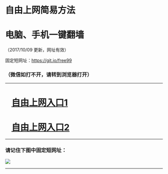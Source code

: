 ﻿# 自由上网简易方法

# 电脑、手机一键翻墙

（2017/10/09 更新，网址有效）

固定短网址：https://git.io/free99

### （微信如打不开，请转到浏览器打开）


***





# &nbsp;&nbsp; <a href="http://ft716228796.fwq-tz-1001.info/fwqtz01.html?t=100900128872 " target="_blank">自由上网入口1</a>
# &nbsp;&nbsp; <a href="http://ft548726072.fwq-tz-1002.info/fwqtz02.html?t=100900126585 " target="_blank">自由上网入口2</a>
***

### 请记住下图中固定短网址：

<img src="https://s3-us-west-2.amazonaws.com/fwq-1001/yjfq-20170905okok.png" /> 


***

